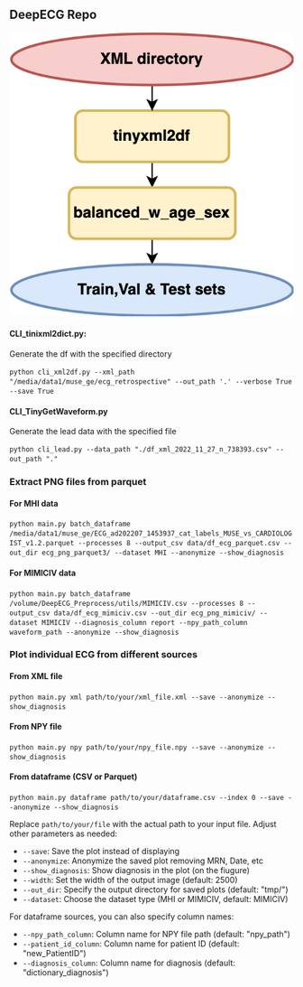 ## DeepECG Repo

![image](flowchart_deepecg.drawio.png)

#### CLI_tinixml2dict.py:

Generate the df with the specified directory

`python cli_xml2df.py --xml_path "/media/data1/muse_ge/ecg_retrospective" --out_path '.' --verbose True --save True`

#### CLI_TinyGetWaveform.py

Generate the lead data with the specified file

`python cli_lead.py --data_path "./df_xml_2022_11_27_n_738393.csv" --out_path "."`

### Extract PNG files from parquet

#### For MHI data

`python main.py batch_dataframe /media/data1/muse_ge/ECG_ad202207_1453937_cat_labels_MUSE_vs_CARDIOLOGIST_v1.2.parquet --processes 8 --output_csv data/df_ecg_parquet.csv --out_dir ecg_png_parquet3/ --dataset MHI --anonymize --show_diagnosis`

#### For MIMICIV data

`python main.py batch_dataframe /volume/DeepECG_Preprocess/utils/MIMICIV.csv --processes 8 --output_csv data/df_ecg_mimiciv.csv --out_dir ecg_png_mimiciv/ --dataset MIMICIV --diagnosis_column report --npy_path_column waveform_path --anonymize --show_diagnosis`

### Plot individual ECG from different sources

#### From XML file

`python main.py xml path/to/your/xml_file.xml --save --anonymize --show_diagnosis`

#### From NPY file

`python main.py npy path/to/your/npy_file.npy --save --anonymize --show_diagnosis`

#### From dataframe (CSV or Parquet)

`python main.py dataframe path/to/your/dataframe.csv --index 0 --save --anonymize --show_diagnosis`

Replace `path/to/your/file` with the actual path to your input file. Adjust other parameters as needed:

- `--save`: Save the plot instead of displaying
- `--anonymize`: Anonymize the saved plot removing MRN, Date, etc
- `--show_diagnosis`: Show diagnosis in the plot (on the fiugure)
- `--width`: Set the width of the output image (default: 2500)
- `--out_dir`: Specify the output directory for saved plots (default: "tmp/")
- `--dataset`: Choose the dataset type (MHI or MIMICIV, default: MIMICIV)

For dataframe sources, you can also specify column names:

- `--npy_path_column`: Column name for NPY file path (default: "npy_path")
- `--patient_id_column`: Column name for patient ID (default: "new_PatientID")
- `--diagnosis_column`: Column name for diagnosis (default: "dictionary_diagnosis")
